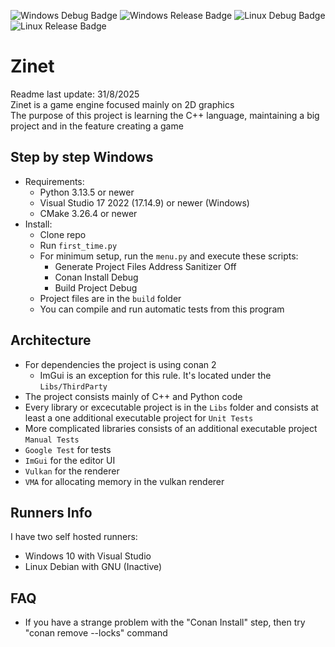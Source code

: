 

![Windows Debug Badge](https://github.com/Kaninchen221/Zinet2/actions/workflows/Windows_Debug.yml/badge.svg)
![Windows Release Badge](https://github.com/Kaninchen221/Zinet2/actions/workflows/Windows_Release.yml/badge.svg)
![Linux Debug Badge](https://github.com/Kaninchen221/Zinet2/actions/workflows/Linux_Debug.yml/badge.svg)
![Linux Release Badge](https://github.com/Kaninchen221/Zinet2/actions/workflows/Linux_Release.yml/badge.svg)

# Zinet
Readme last update: 31/8/2025  
Zinet is a game engine focused mainly on 2D graphics  
The purpose of this project is learning the C++ language, maintaining a big project and in the feature creating a game

## Step by step Windows

+ Requirements:
	- Python 3.13.5 or newer
	- Visual Studio 17 2022 (17.14.9) or newer (Windows)
	- CMake 3.26.4 or newer
+ Install:
	- Clone repo
	- Run `first_time.py`
	- For minimum setup, run the `menu.py` and execute these scripts:
		+ Generate Project Files Address Sanitizer Off
		+ Conan Install Debug
		+ Build Project Debug
	- Project files are in the `build` folder
	- You can compile and run automatic tests from this program 

## Architecture
+ For dependencies the project is using conan 2
	- ImGui is an exception for this rule. It's located under the `Libs/ThirdParty` 
+ The project consists mainly of C++ and Python code
+ Every library or excecutable project is in the `Libs` folder and consists at least a  one additional executable project for `Unit Tests`
+ More complicated libraries consists of an additional executable project `Manual Tests` 
+ `Google Test` for tests
+ `ImGui` for the editor UI
+ `Vulkan` for the renderer
+ `VMA` for allocating memory in the vulkan renderer

## Runners Info 
I have two self hosted runners:  
- Windows 10 with Visual Studio 
- Linux Debian with GNU (Inactive)

## FAQ
  + If you have a strange problem with the "Conan Install" step, then try "conan remove --locks" command
    
